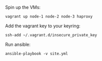 Spin up the VMs:

    vagrant up node-1 node-2 node-3 haproxy

Add the vagrant key to your keyring:

    ssh-add ~/.vagrant.d/insecure_private_key


Run ansible:

    ansible-playbook -v site.yml
